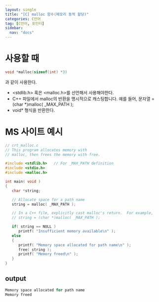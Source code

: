 ```yaml
---
layout: single
title: "[C] malloc 함수(메모리 동적 할당)"
categories: C언어
tag: [C언어, 포인터]
sidebar:
  nav: "docs"
---
```


# 사용할 때
```c
void *malloc(sizeof(int) *3)
```
과 같이 사용한다.
- <stdlib.h> 혹은 <malloc.h>를 선언해서 사용해야한다.
- C++ 파일에서 malloc의 반환을 명시적으로 캐스팅합니다. 예를 들어, 문자열 = (char *)malloc( _MAX_PATH );
- void\* 형식을 반환한다.
# MS 사이트 예시


```c
// crt_malloc.c
// This program allocates memory with
// malloc, then frees the memory with free.

#include <stdlib.h>   // For _MAX_PATH definition
#include <stdio.h>
#include <malloc.h>

int main( void )
{
   char *string;

   // Allocate space for a path name
   string = malloc( _MAX_PATH );

   // In a C++ file, explicitly cast malloc's return.  For example,
   // string = (char *)malloc( _MAX_PATH );

   if( string == NULL )
      printf( "Insufficient memory available\n" );
   else
   {
      printf( "Memory space allocated for path name\n" );
      free( string );
      printf( "Memory freed\n" );
   }
}
```
## output
```c
Memory space allocated for path name
Memory freed
```

